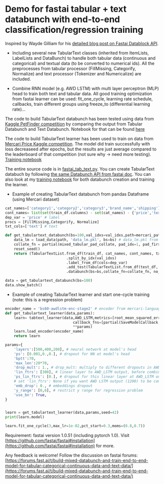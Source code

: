# Demo for fastai tabular + text databunch with end-to-end classification/regression training

Inspired by Wayde Gilliam for his [detailed blog post on Fastai Datablock API](https://blog.usejournal.com/finding-data-block-nirvana-a-journey-through-the-fastai-data-block-api-c38210537fe4).

- Including several new TabularText classes (inherited from ItemLists, LabelLists and DataBunch) to handle both tabular data (continuous and categorical) and textual data (to be converted to numerical ids). All the preprocesses from tabular processor (FillMissing, Categorify, Normalize) and text processor (Tokenizer and Numericalize) are included.

- Combine RNN model (e.g. AWD LSTM) with multi layer perceptron (MLP) head to train both text and tabular data. All good training optimization from fastai learner can be used: fit_one_cycle, learning rate schedule, callbacks, train different groups using freeze_to (differential learning rate)...

The code to build TabularText databunch has been tested using data from [Kaggle PetFinder competition](https://www.kaggle.com/c/petfinder-adoption-prediction/) by comparing the output from Tabular Databunch and Text Databunch. Notebook for that can be found [here](pet-finder-fastai-api-experiment.ipynb)

The code to build TabularText learner has been used to train on data from [Mercari Price Kaggle competition](https://www.kaggle.com/c/mercari-price-suggestion-challenge). The model did train successfully with loss decreaseed after epochs, but the results are just average compared to the leaderboard of that competition (not sure why -> need more testing). [Training notebook](mercari-tabular-text-training-complete.ipynb)


The entire source code is in [fastai_tab_text.py](fastai_tab_text.py). You can create TabularText databuch by following [the same Databunch API from fastai doc](https://docs.fast.ai/tutorial.data.html). You can also look at my [training notebook](mercari-tabular-text-training-complete.ipynb) for both databunch creation and training the learner.

- Example of creating TabularText databunch from pandas Dataframe (using Mercari dataset)

```python
cat_names=['category1','category2','category3','brand_name','shipping'] # categorical
cont_names= list(set(train_df.columns) - set(cat_names) - {'price','text'}) # continuous
dep_var = 'price' # label
procs = [FillMissing,Categorify, Normalize]
txt_cols=['text'] # text

def get_tabulartext_databunch(bs=100,val_idxs=val_idxs,path=mercari_path):
    data_lm = load_data(path, 'data_lm.pkl', bs=bs) # data_lm.pkl from mercari-language-model notebook
    collate_fn = partial(mixed_tabular_pad_collate, pad_idx=1, pad_first=True)
    reset_seed()
    return (TabularTextList.from_df(train_df, cat_names, cont_names, txt_cols, vocab=data_lm.vocab, procs=procs, path=path)
                            .split_by_idx(val_idxs)
                            .label_from_df(cols=dep_var)
                            .add_test(TabularTextList.from_df(test_df, cat_names, cont_names, txt_cols,path=path))
                            .databunch(bs=bs,collate_fn=collate_fn, no_check=False))

data = get_tabulartext_databunch(bs=100)
data.show_batch()
```

- Example of creating TabularText learner and start one-cycle training (note: this is a regression problem)

```python
encoder_name = 'bs60-awdlstm-enc-stage2' # encoder from mercari-language-model notebook
def get_tabulartext_learner(data,params):
    learn= tabtext_learner(data,AWD_LSTM,metrics=[root_mean_squared_error],
                               callback_fns=[partial(SaveModelCallback, monitor='root_mean_squared_error',mode='min',every='improvement',name='best_nn')],
                               **params)
    learn.load_encoder(encoder_name)
    return learn

params={
    'layers':[500,400,200], # neural network at model's head
    'ps': [0.001,0.,0.], # dropout for NN at model's head
    'bptt':70,
    'max_len':20*70,
    'drop_mult': 1., # drop_mult: multiply to different dropouts in AWD LSTM
    'lin_ftrs': [300], # linear layer to AWD_LSTM output, before combining to embeddings
    'ps_lin_ftrs': [0.], # dropout for this linear layer at AWD_LSTM output
    # set 'lin_ftrs': None if you want AWD LSTM output (1200) to be combined straight to embeddings
    'emb_drop': 0., # embeddings dropout
    'y_range': [0,6], # restrict y range for regression problem
    'use_bn': True,    
}


learn = get_tabulartext_learner(data,params,seed=42)
print(learn.model)

learn.fit_one_cycle(3,max_lr=1e-02,pct_start=0.3,moms=(0.8,0.7))
```

Requirement: fastai version 1.0.51 (including pytorch 1.0). Visit [https://github.com/fastai/fastai#installation](https://github.com/fastai/fastai#installation) for more.


Any feedback is welcome! Follow the discussion on fastai forums: [https://forums.fast.ai/t/build-mixed-databunch-and-train-end-to-end-model-for-tabular-categorical-continuous-data-and-text-data/](https://forums.fast.ai/t/build-mixed-databunch-and-train-end-to-end-model-for-tabular-categorical-continuous-data-and-text-data/)